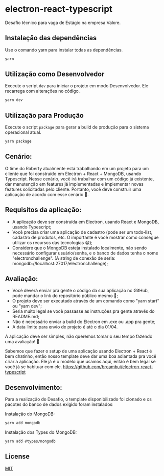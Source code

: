 # electron-react-typescript
Desafio técnico para vaga de Estágio na empresa Valore.

## Instalação das dependências

Use o comando yarn para instalar todas as dependências.

```bash
yarn
```

## Utilização como Desenvolvedor

Execute o script `dev` para iniciar o projeto em modo Desenvolvedor. Ele recarrega com alterações no código.

```bash
yarn dev
```

## Utilização para Produção

Execute o script `package` para gerar a build de produção para o sistema operacional atual.

```bash
yarn package
```

## Cenário:

O time do Roberty atualmente está trabalhando em um projeto para um cliente que foi construído em Electron + React + MongoDB, usando Typescript. 
Nesse cenário, você irá trabalhar com um código já existente, dar manutenção em features já implementadas e implementar novas features solicitadas pelo cliente.
Portanto, você deve construir uma aplicação de acordo com esse cenário 🙂.

## Requisitos da aplicação:

- A aplicação deve ser construída em Electron, usando React e MongoDB, usando Typescript;
- Você precisa criar uma aplicação de cadastro (pode ser um todo-list, cadastro de produtos, etc. O importante é você mostrar como consegue utilizar os recursos das tecnologias 😁);
- Considere que o MongoDB esteja instalado localmente, não sendo necessário configurar usuário/senha, e o banco de dados tenha o nome "electronchallenge". (A string de conexão de seria: mongodb://localhost:27017/electronchallenge);

## Avaliação:

- Você deverá enviar pra gente o código da sua aplicação no GitHub, pode mandar o link do repositório público mesmo 🙂;
- O projeto deve ser executado através de um comando como "yarn start" ou "yarn dev";
- Seria muito legal se você passasse as instruções pra gente através do README.md;
- Não é necessário enviar a build do Electron em .exe ou .app pra gente;
- A data limite para envio do projeto é até o dia 01/04.

A aplicação deve ser simples, não queremos tomar o seu tempo fazendo uma avaliação! 🙂

Sabemos que fazer o setup de uma aplicação usando Electron + React é bem chatinho, então nosso template deve dar uma boa adiantada pra você criar a aplicação. Ele já é o modelo que usamos aqui, então é bem legal se você já se habituar com ele.
https://github.com/brcambui/electron-react-typescript

## Desenvolvimento:

Para a realização do Desafio, o template disponibilizado foi clonado e os pacotes do banco de dados exigido foram instalados:

Instalação do MongoDB:
```bash
yarn add mongodb
```

Instalação dos Types do MongoDB:
```bash
yarn add @types/mongodb
```

## License

[MIT](https://choosealicense.com/licenses/mit/)